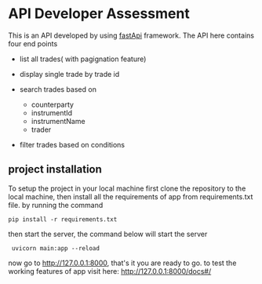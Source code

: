 
# API Developer Assessment

This is an API developed by using [fastApi](https://fastapi.tiangolo.com/) framework. The API here contains
four end points

- list all trades( with pagignation feature)
- display single trade by trade id
- search trades based on

    - counterparty
    - instrumentId
    - instrumentName
    - trader
- filter trades based on conditions


## project installation
To setup the project in your local machine 
first clone the repository to the local machine, 
then install all the requirements of app from requirements.txt file.
by running the command

```pip install -r requirements.txt```

then start the server, the command below will start the server

``` uvicorn main:app --reload```

now go to http://127.0.0.1:8000, that's it you are ready to go.
to test the working features of app visit here: http://127.0.0.1:8000/docs#/ 
